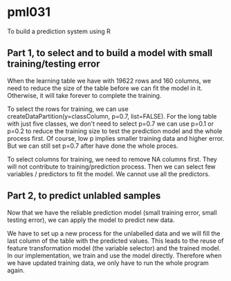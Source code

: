 # pml031
To build a prediction system using R

## Part 1, to select and to build a model with small training/testing error

When the learning table we have with 19622 rows and 160 columns, we need to reduce the size of the table before we can fit the model in it. Otherwise, it will take forever to complete the training. <br>

To select the rows for training, we can use createDataPartition(y=classColumn, p=0.7, list=FALSE). For the long table with just five classes, we don't need to select p=0.7 we can use p=0.1 or p=0.2 to reduce the training size to test the prediction model and the whole process first. Of course, low p implies smaller training data and higher error. But we can still set p=0.7 after have done the whole proces.

To select columns for training, we need to remove NA columns first. They will not contribute to training/prediction process. Then we can select few variables / predictors to fit the model. We cannot use all the predictors.


## Part 2, to predict unlabled samples

Now that we have the reliable prediction model (small training error, small testing error), we can apply the model to predict new data. 

We have to set up a new process for the unlabelled data and we will fill the last column of the table with the predicted values. This leads to the reuse of feature transformation model (the variable selector) and the trained model. In our implementation, we train and use the model directly. Therefore when we have updated training data, we only have to run the whole program again.
